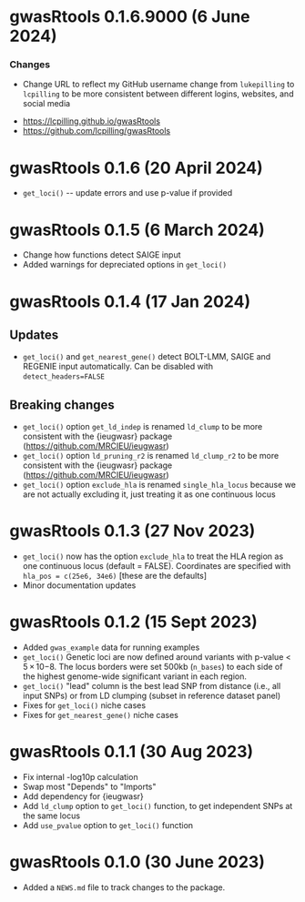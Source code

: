 # gwasRtools 0.1.6.9000 (6 June 2024)

### Changes
* Change URL to reflect my GitHub username change from `lukepilling` to `lcpilling` to be more consistent between different logins, websites, and social media
 - https://lcpilling.github.io/gwasRtools
 - https://github.com/lcpilling/gwasRtools


# gwasRtools 0.1.6 (20 April 2024)

* `get_loci()` -- update errors and use p-value if provided


# gwasRtools 0.1.5 (6 March 2024)

* Change how functions detect SAIGE input
* Added warnings for depreciated options in `get_loci()`


# gwasRtools 0.1.4 (17 Jan 2024)

## Updates
* `get_loci()` and `get_nearest_gene()` detect BOLT-LMM, SAIGE and REGENIE input automatically. Can be disabled with `detect_headers=FALSE`

## Breaking changes 
* `get_loci()` option `get_ld_indep` is renamed `ld_clump` to be more consistent with the {ieugwasr} package (https://github.com/MRCIEU/ieugwasr)
* `get_loci()` option `ld_pruning_r2` is renamed `ld_clump_r2` to be more consistent with the {ieugwasr} package (https://github.com/MRCIEU/ieugwasr)
* `get_loci()` option `exclude_hla` is renamed `single_hla_locus` because we are not actually excluding it, just treating it as one continuous locus


# gwasRtools 0.1.3 (27 Nov 2023)

* `get_loci()` now has the option `exclude_hla` to treat the HLA region as one continuous locus (default = FALSE). Coordinates are specified with `hla_pos = c(25e6, 34e6)` [these are the defaults]
* Minor documentation updates


# gwasRtools 0.1.2 (15 Sept 2023)

* Added `gwas_example` data for running examples
* `get_loci()` Genetic loci are now defined around variants with p-value < 5 × 10−8. The locus borders were set 500kb (`n_bases`) to each side of the highest genome-wide significant variant in each region. 
* `get_loci()` "lead" column is the best lead SNP from distance (i.e., all input SNPs) or from LD clumping (subset in reference dataset panel)
* Fixes for `get_loci()` niche cases
* Fixes for `get_nearest_gene()` niche cases


# gwasRtools 0.1.1 (30 Aug 2023)

* Fix internal -log10p calculation
* Swap most "Depends" to "Imports"
* Add dependency for {ieugwasr}
* Add `ld_clump` option to `get_loci()` function, to get independent SNPs at the same locus
* Add `use_pvalue` option to `get_loci()` function


# gwasRtools 0.1.0 (30 June 2023)

* Added a `NEWS.md` file to track changes to the package.

